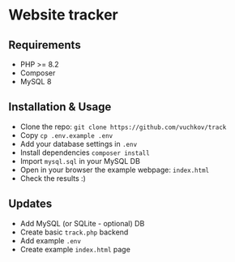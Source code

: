 # Website tracker

## Requirements
- PHP >= 8.2
- Composer
- MySQL 8

## Installation & Usage
- Clone the repo: `git clone https://github.com/vuchkov/track`
- Copy `cp .env.example .env`
- Add your database settings in `.env`
- Install dependencies `composer install`
- Import `mysql.sql` in your MySQL DB
- Open in your browser the example webpage: `index.html`
- Check the results :)

## Updates
- Add MySQL (or SQLite - optional) DB
- Create basic `track.php` backend
- Add example `.env`
- Create example `index.html` page
